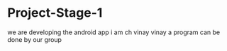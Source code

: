 # Project-Stage-1
we are developing the android app 
i am ch vinay
 vinay
a program can be done by our group 
